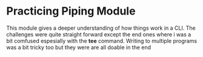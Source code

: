 # Practicing Piping Module
This module gives a deeper understanding of how things work in a CLI. The challenges were quite straight forward except the end ones where i was a bit comfused espesially with the **tee** command.
Writing to multiple programs was a bit tricky too but they were are all doable in the end 
